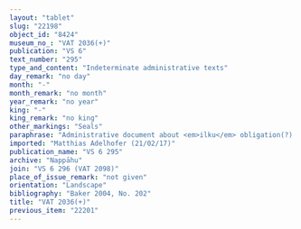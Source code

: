 ```yaml
---
layout: "tablet"
slug: "22198"
object_id: "8424"
museum_no_: "VAT 2036(+)"
publication: "VS 6"
text_number: "295"
type_and_content: "Indeterminate administrative texts"
day_remark: "no day"
month: "-"
month_remark: "no month"
year_remark: "no year"
king: "-"
king_remark: "no king"
other_markings: "Seals"
paraphrase: "Administrative document about <em>ilku</em> obligation(?) (heavily damaged): <strong>A</strong>, <strong>B</strong>, <strong>C</strong>, <strong>D</strong>, <strong>E</strong> are listed at the beginning of the tablet. [4? ...] <em>ṭīpānu</em>-men of <strong>A</strong> and [...] of 100 of <strong>F</strong> are mentioned in the following. (remainder of rev. uninscribed).<br /> &nbsp;<br /> <strong>A</strong> = Iddin-Nab&ucirc;/Nab&ucirc;-bān-zēri//Nappāhu; <strong>B</strong> = Guzānu/Ana-Bēl-useppe; <strong>C</strong> = &Scaron;ulum-Bābili/Ana-Bēl-useppe (brother of <strong>B</strong>); <strong>D</strong> = Libluṭ/Iqī&scaron;āya//Bābūtu; <strong>E</strong> = Haddāya/Bēl-u&scaron;allim//Nappāhu; <strong>F</strong>&nbsp;= Ṭāb-[...] /(?)&Scaron;ama&scaron;-MU[...]<br /> &nbsp;"
imported: "Matthias Adelhofer (21/02/17)"
publication_name: "VS 6 295"
archive: "Nappāhu"
join: "VS 6 296 (VAT 2098)"
place_of_issue_remark: "not given"
orientation: "Landscape"
bibliography: "Baker 2004, No. 202"
title: "VAT 2036(+)"
previous_item: "22201"
---
```

